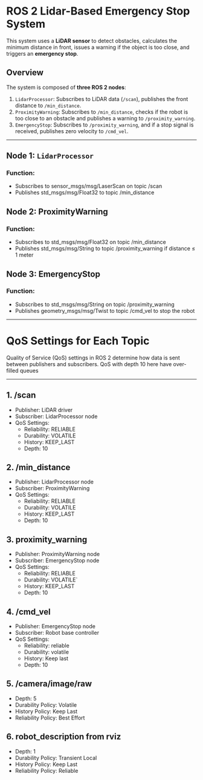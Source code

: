 # ROS 2 Lidar-Based Emergency Stop System

This system uses a **LiDAR sensor** to detect obstacles, calculates the minimum distance in front, issues a warning if the object is too close, and triggers an **emergency stop**.

## Overview

The system is composed of **three ROS 2 nodes**:
1. `LidarProcessor`: Subscribes to LiDAR data (`/scan`), publishes the front distance to `/min_distance`.
2. `ProximityWarning`: Subscribes to `/min_distance`, checks if the robot is too close to an obstacle and publishes a warning to `/proximity_warning`.
3. `EmergencyStop`: Subscribes to `/proximity_warning`, and if a stop signal is received, publishes zero velocity to `/cmd_vel`.

---

## Node 1: `LidarProcessor`

### Function:
- Subscribes to sensor_msgs/msg/LaserScan on topic /scan
- Publishes std_msgs/msg/Float32 to topic /min_distance

## Node 2: ProximityWarning
### Function:
- Subscribes to std_msgs/msg/Float32 on topic /min_distance
- Publishes std_msgs/msg/String to topic /proximity_warning if distance ≤ 1 meter

## Node 3: EmergencyStop
### Function:
- Subscribes to std_msgs/msg/String on topic /proximity_warning
- Publishes geometry_msgs/msg/Twist to topic /cmd_vel to stop the robot

---
# QoS Settings for Each Topic

Quality of Service (QoS) settings in ROS 2 determine how data is sent between publishers and subscribers.
QoS with depth 10 here have over-filled queues

---

## 1. /scan  
- Publisher: LiDAR driver   
- Subscriber: LidarProcessor node  
- QoS Settings:
  - Reliability: RELIABLE 
  - Durability: VOLATILE 
  - History: KEEP_LAST
  - Depth: 10

## 2. /min_distance
- Publisher: LidarProcessor node
- Subscriber: ProximityWarning
- QoS Settings:
  - Reliability: RELIABLE
  - Durability: VOLATILE
  - History: KEEP_LAST
  - Depth: 10

## 3. proximity_warning

- Publisher: ProximityWarning node  
- Subscriber: EmergencyStop node  
- QoS Settings:
  - Reliability: RELIABLE  
  - Durability: VOLATILE` 
  - History: KEEP_LAST
  - Depth: 10

## 4. /cmd_vel

- Publisher: EmergencyStop node  
- Subscriber: Robot base controller  
- QoS Settings:
  - Reliability: reliable 
  - Durability: volatile  
  - History: Keep last
  - Depth: 10

## 5. /camera/image/raw 
- Depth: 5
- Durability Policy: Volatile
- History Policy: Keep Last
- Reliability Policy: Best Effort

## 6. robot_description from rviz
- Depth: 1
- Durability Policy: Transient Local
- History Policy: Keep Last
- Reliability Policy: Reliable
